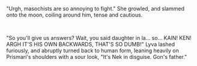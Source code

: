 "Urgh, masochists are so annoying to fight." She growled, and slammed onto the moon, coiling around him, tense and cautious.    

&#x200B;

"So you'll give us answers? Wait, you said daughter in la... so... KAIN! KEN! ARGH IT'S HIS OWN BACKWARDS, THAT'S SO DUMB!" Lyva lashed furiously, and abruptly turned back to human form, leaning heavily on Prismari's shoulders with a sour look, "It's Nek in disguise. Gon's father."